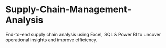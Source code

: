 # Supply-Chain-Management-Analysis
End-to-end supply chain analysis using Excel, SQL &amp; Power BI to uncover operational insights and improve efficiency.
